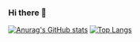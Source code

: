 ### Hi there 👋

[![Anurag's GitHub stats](https://github-readme-stats.vercel.app/api?username=hanjialeOK)](https://github.com/anuraghazra/github-readme-stats)
[![Top Langs](https://github-readme-stats.vercel.app/api/top-langs/?username=hanjialeOK&layout=compact)](https://github.com/anuraghazra/github-readme-stats)
